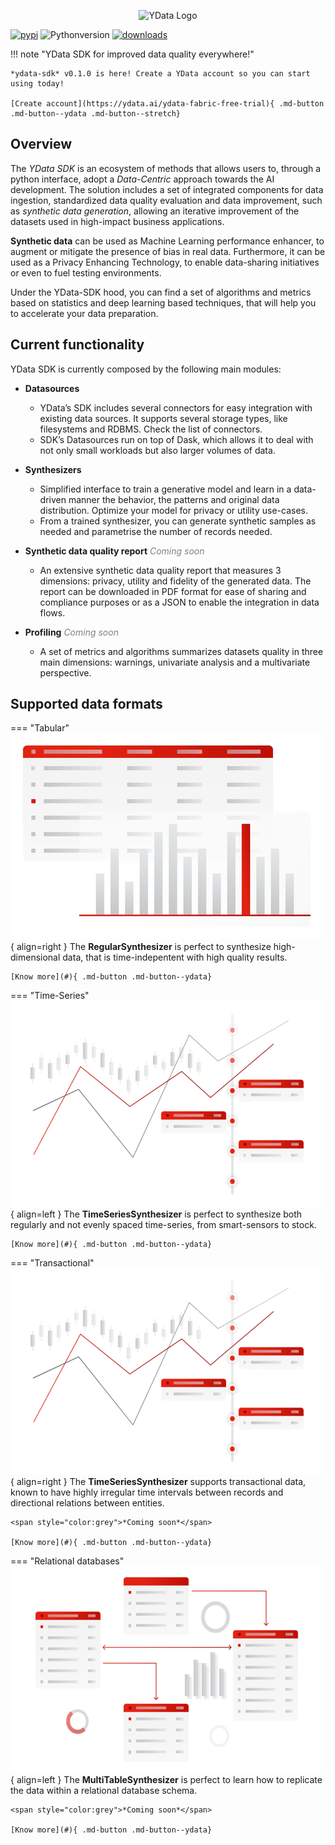 <p></p>
<p align="center"><img width="500" src="https://assets.ydata.ai/sdk/logo_SDK_col_red_black.png" alt="YData Logo"></p>
<p></p>

[![pypi](https://img.shields.io/pypi/v/ydata-sdk)](https://pypi.org/project/ydata-sdk)
![Pythonversion](https://img.shields.io/badge/python-3.8%20%7C%203.9%20%7C%203.10-blue)
[![downloads](https://pepy.tech/badge/ydata-sdk/month)](https://pepy.tech/project/ydata-sdk)

!!! note "YData SDK for improved data quality everywhere!"

    *ydata-sdk* v0.1.0 is here! Create a YData account so you can start using today!

    [Create account](https://ydata.ai/ydata-fabric-free-trial){ .md-button .md-button--ydata .md-button--stretch}

## Overview

The *YData SDK* is an ecosystem of methods that allows users to, through a python interface, adopt a *Data-Centric* approach towards the AI development. The solution includes a set of integrated components for data ingestion, standardized data quality evaluation and data improvement, such as *synthetic data generation*, allowing an iterative improvement of the datasets used in high-impact business applications.

**Synthetic data** can be used as Machine Learning performance enhancer, to augment or mitigate the presence of bias in real data. Furthermore, it can be used as a Privacy Enhancing Technology, to enable data-sharing initiatives or even to fuel testing environments.

Under the YData-SDK hood, you can find a set of algorithms and metrics based on statistics and deep learning based techniques, that will help you to accelerate your data preparation.

## Current functionality

YData SDK is currently composed by the following main modules:

* **Datasources**
     - YData’s SDK includes several connectors for easy integration with existing data sources. It supports several storage types, like filesystems and RDBMS. Check the list of connectors.
     - SDK’s Datasources run on top of Dask, which allows it to deal with not only small workloads but also larger volumes of data.

* **Synthesizers**
     - Simplified interface to train a generative model and learn in a data-driven manner the behavior, the patterns and original data distribution. Optimize your model for privacy or utility use-cases.
     - From a trained synthesizer, you can generate synthetic samples as needed and parametrise the number of records needed.

* **Synthetic data quality report**
    <span style="color:grey">*Coming soon*</span>
     - An extensive synthetic data quality report that measures 3 dimensions: privacy, utility and fidelity of the generated data. The report can be downloaded in PDF format for ease of sharing and compliance purposes or as a JSON to enable the integration in data flows.

* **Profiling**
    <span style="color:grey">*Coming soon*</span>
    - A set of metrics and algorithms summarizes datasets quality in three main dimensions: warnings, univariate analysis and a multivariate perspective.

## Supported data formats

=== "Tabular"
    ![Tabular data synthesizer](assets/500x330/single_table.png){ align=right }
    The **RegularSynthesizer** is perfect to synthesize high-dimensional data, that is time-indepentent with high quality results.

    [Know more](#){ .md-button .md-button--ydata}

=== "Time-Series"
    ![Timeseries Synthesizer](assets/500x330/time_series.png){ align=left }
    The **TimeSeriesSynthesizer** is perfect to synthesize both regularly and not evenly spaced time-series, from smart-sensors to stock.

    [Know more](#){ .md-button .md-button--ydata}

=== "Transactional"
    ![Transactional data synthesizer](assets/500x330/time_series.png){ align=right }
    The **TimeSeriesSynthesizer** supports transactional data, known to have highly irregular time intervals between records and directional relations between entities.

    <span style="color:grey">*Coming soon*</span>

    [Know more](#){ .md-button .md-button--ydata}

=== "Relational databases"
    ![Relational databases synthesizer](assets/500x330/multi_table.png){ align=left }
    The **MultiTableSynthesizer** is perfect to learn how to replicate the data within a relational database schema.

    <span style="color:grey">*Coming soon*</span>

    [Know more](#){ .md-button .md-button--ydata}
